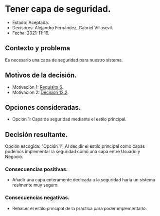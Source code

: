 # Tener capa de seguridad.

* Estado: Aceptada.
* Decisores: Alejandro Fernández, Gabriel Villasevil.
* Fecha: 2021-11-16.

## Contexto y problema

Es necesario una capa de seguridad para nuestro sistema.

## Motivos de la decisión.

* Motivación 1: [Requisito 6](https://github.com/santo2927/DAS-2021-22-/blob/master/Requisitos/R6%20Sistema%20de%20Seguridad.txt).
* Motivación 2: [Decision 12.2](https://github.com/santo2927/DAS-2021-22-/blob/master/Decisión%20de%20diseño%2012.2.md).

## Opciones consideradas.

* Opción 1: Capa de seguridad mediante el estilo principal.

## Decisión resultante.

Opción escogida: "Opción 1", Al decidir el estilo principal como capas podemos implementar la seguridad como una capa entre Usuario y Negocio.

### Consecuencias positivas.

* Añadir una capa enteramente dedicada a la seguridad haría un sistema realmente muy seguro.

### Consecuencias negativas.

* Rehacer el estilo principal de la practica para poder implementarlo.
